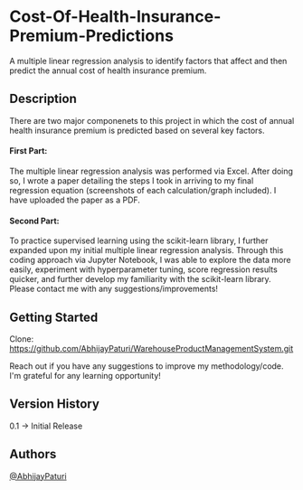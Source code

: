 # Cost-Of-Health-Insurance-Premium-Predictions
A multiple linear regression analysis to identify factors that affect and then predict the annual cost of health insurance premium. 

## Description

There are two major componenets to this project in which the cost of annual health insurance premium is predicted based on several key factors.<br>

#### First Part: 
The multiple linear regression analysis was performed via Excel. After doing so, I wrote a paper detailing the steps I took in arriving to my final regression equation (screenshots of each calculation/graph included). I have uploaded the paper as a PDF. 

#### Second Part: 
To practice supervised learning using the scikit-learn library, I further expanded upon my initial multiple linear regression analysis. Through this coding approach via Jupyter Notebook, I was able to explore the data more easily, experiment with hyperparameter tuning, score regression results quicker, and further develop my familiarity with the scikit-learn library. Please contact me with any suggestions/improvements!

## Getting Started 
Clone: https://github.com/AbhijayPaturi/WarehouseProductManagementSystem.git

Reach out if you have any suggestions to improve my methodology/code. I'm grateful for any learning opportunity!

## Version History
0.1 -> Initial Release

## Authors
[@AbhijayPaturi](https://github.com/AbhijayPaturi)
